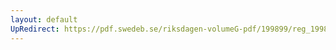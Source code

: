 ```yaml
---
layout: default
UpRedirect: https://pdf.swedeb.se/riksdagen-volumeG-pdf/199899/reg_199899/reg_199899_0203.pdf
---
```

